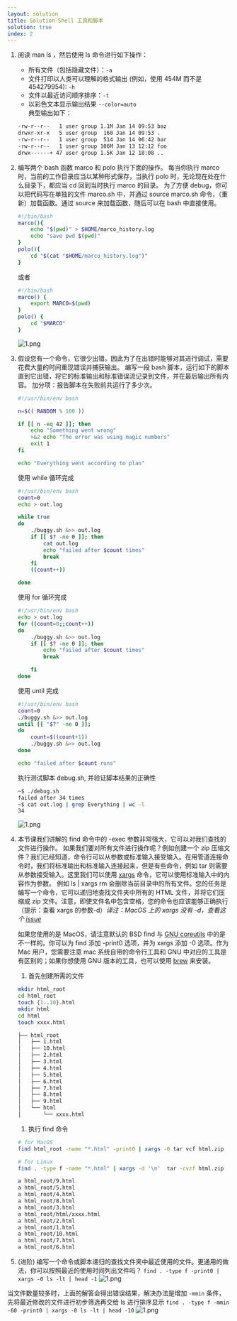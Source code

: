 ```yaml
---
layout: solution
title: Solution-Shell 工具和脚本
solution: true
index: 2
---
```


1. 阅读 man ls ，然后使用 ls 命令进行如下操作：
    * 所有文件（包括隐藏文件）：`-a`
    * 文件打印以人类可以理解的格式输出 (例如，使用 454M 而不是 454279954): `-h`
    * 文件以最近访问顺序排序：`-t`
    * 以彩色文本显示输出结果 `--color=auto`  
    典型输出如下：
    ```bash
    -rw-r--r--   1 user group 1.1M Jan 14 09:53 baz
    drwxr-xr-x   5 user group  160 Jan 14 09:53 .
    -rw-r--r--   1 user group  514 Jan 14 06:42 bar
    -rw-r--r--   1 user group 106M Jan 13 12:12 foo
    drwx------+ 47 user group 1.5K Jan 12 18:08 ..
    ```
2. 编写两个 bash 函数  marco 和 polo 执行下面的操作。 每当你执行 marco 时，当前的工作目录应当以某种形式保存，当执行 polo 时，无论现在处在什么目录下，都应当 cd 回到当时执行 marco 的目录。 为了方便 debug，你可以把代码写在单独的文件 marco.sh 中，并通过 source marco.sh 命令，（重新）加载函数。通过 source 来加载函数，随后可以在 bash 中直接使用。
    ```bash
    #!/bin/bash
    marco(){
        echo "$(pwd)" > $HOME/marco_history.log
        echo "save pwd $(pwd)"
    }
    polo(){
        cd "$(cat "$HOME/marco_history.log")"
    }
    ```
    或者
    ```bash
    #!/bin/bash
    marco() {
        export MARCO=$(pwd)
    }
    polo() {
        cd "$MARCO"
    }
    ```
    ![1.png]({{site.url}}/2020/solutions/images/2/1.png)
3. 假设您有一个命令，它很少出错。因此为了在出错时能够对其进行调试，需要花费大量的时间重现错误并捕获输出。 编写一段 bash 脚本，运行如下的脚本直到它出错，将它的标准输出和标准错误流记录到文件，并在最后输出所有内容。 加分项：报告脚本在失败前共运行了多少次。
    ```bash 
    #!/usr/bin/env bash

    n=$(( RANDOM % 100 ))

    if [[ n -eq 42 ]]; then
        echo "Something went wrong"
        >&2 echo "The error was using magic numbers"
        exit 1
    fi

    echo "Everything went according to plan"
    ```

    使用 while 循环完成
    ```bash
    #!/usr/bin/env bash
    count=0
    echo > out.log

    while true
    do
        ./buggy.sh &>> out.log
        if [[ $? -ne 0 ]]; then
            cat out.log
            echo "failed after $count times"
            break
        fi
        ((count++))

    done

    ```
    使用 for 循环完成
    ```bash
    #!/usr/bin/env bash
    echo > out.log
    for ((count=0;;count++))
    do
        ./buggy.sh &>> out.log
        if [[ $? -ne 0 ]]; then
            echo "failed after $count times"
            break

        fi
    done

    ```
    使用 until 完成
    ```bash
    #!/usr/bin/env bash
    count=0
    ./buggy.sh &>> out.log
    until [[ "$?" -ne 0 ]];
    do
        count=$((count+1))
        ./buggy.sh &>> out.log
    done

    echo "failed after $count runs"

    ```
    执行测试脚本 debug.sh, 并验证脚本结果的正确性
    ```bash
    ~$ ./debug.sh
    failed after 34 times
    ~$ cat out.log | grep Everything | wc -l
    34
    ```
    ![1.png]({{site.url}}/2020/solutions/images/2/2.png)

4. 本节课我们讲解的 find 命令中的 -exec 参数非常强大，它可以对我们查找的文件进行操作。
    如果我们要对所有文件进行操作呢？例如创建一个 zip 压缩文件？我们已经知道，命令行可以从参数或标准输入接受输入。在用管道连接命令时，我们将标准输出和标准输入连接起来，但是有些命令，例如 tar 则需要从参数接受输入。这里我们可以使用 [xargs](https://man7.org/linux/man-pages/man1/xargs.1.html) 命令，它可以使用标准输入中的内容作为参数。 例如 ls | xargs rm 会删除当前目录中的所有文件。您的任务是编写一个命令，它可以递归地查找文件夹中所有的 HTML 文件，并将它们压缩成 zip 文件。注意，即使文件名中包含空格，您的命令也应该能够正确执行（提示：查看 xargs 的参数-d）*译注：MacOS 上的 xargs 没有 -d，查看这个 [issue](https://github.com/missing-semester/missing-semester/issues/93)*

    如果您使用的是 MacOS，请注意默认的 BSD find 与 [GNU coreutils](https://en.wikipedia.org/wiki/List_of_GNU_Core_Utilities_commands) 中的是不一样的。你可以为 find 添加 -print0 选项，并为 xargs 添加 -0 选项。作为 Mac 用户，您需要注意 mac 系统自带的命令行工具和 GNU 中对应的工具是有区别的；如果你想使用 GNU 版本的工具，也可以使用 [brew](https://formulae.brew.sh/formula/coreutils) 来安装。

      1. 首先创建所需的文件
     ```bash
     mkdir html_root
     cd html_root
     touch {1..10}.html
     mkdir html
     cd html
     touch xxxx.html
     ```
     ```bash
     ├── html_root
     │   ├── 1.html
     │   ├── 10.html
     │   ├── 2.html
     │   ├── 3.html
     │   ├── 4.html
     │   ├── 5.html
     │   ├── 6.html
     │   ├── 7.html
     │   ├── 8.html
     │   ├── 9.html
     │   └── html
     │       └── xxxx.html
     ```
      1. 执行 find 命令  
     ```bash
     # for MacOS
     find html_root -name "*.html" -print0 | xargs -0 tar vcf html.zip
     ```
     ```bash
     # for Linux
     find . -type f -name "*.html" | xargs -d '\n'  tar -cvzf html.zip
     ```
     ```bash
     a html_root/9.html
     a html_root/5.html
     a html_root/4.html
     a html_root/8.html
     a html_root/3.html
     a html_root/html/xxxx.html
     a html_root/2.html
     a html_root/1.html
     a html_root/10.html
     a html_root/7.html
     a html_root/6.html
     ```

5. (进阶) 编写一个命令或脚本递归的查找文件夹中最近使用的文件。更通用的做法，你可以按照最近的使用时间列出文件吗？
`find . -type f -print0 | xargs -0 ls -lt | head -1`
![1.png]({{site.url}}/2020/solutions/images/2/4.png)

当文件数量较多时，上面的解答会得出错误结果，解决办法是增加 `-mmin` 条件，先将最近修改的文件进行初步筛选再交给 ls 进行排序显示
 `find . -type f -mmin -60 -print0 | xargs -0 ls -lt | head -10`
![1.png]({{site.url}}/2020/solutions/images/2/5.png)
